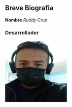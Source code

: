 ## Breve Biografia
**Nombre** *Ruddy Cruz*
### Desarrollador
<img src="Rudolph.jpg" width="200" height="200">

